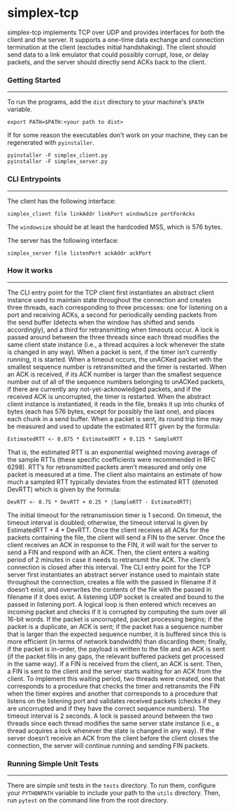 # simplex-tcp

simplex-tcp implements TCP over UDP and provides interfaces for both the client and the server. It supports a one-time data exchange   and connection termination at the client (excludes initial handshaking). The client should send data to a link emulator that could possibly corrupt, lose, or delay packets, and the server should directly send ACKs back to the client. 


### Getting Started
---
To run the programs, add the `dist` directory to your machine's `$PATH` variable. 
```
export PATH=$PATH:<your path to dist>
```
If for some reason the executables don't work on your machine, they can be regenerated with `pyinstaller`.
```
pyinstaller -F simplex_client.py
pyinstaller -F simplex_server.py
```

### CLI Entrypoints
---
The client has the following interface:

```
simplex_client file linkAddr linkPort windowSize portForAcks
```
The `windowsize` should be at least the hardcoded MSS, which is 576 bytes. 

The server has the following interface:
```
simplex_server file listenPort ackAddr ackPort
```

### How it works
---
The CLI entry point for the TCP client first instantiates an abstract client instance used to maintain state throughout the connection and creates three threads, each corresponding to three processes: one for listening on a port and receiving ACKs, a second for periodically sending packets from the send buffer (detects when the window has shifted and sends accordingly), and a third for retransmitting when timeouts occur. A lock is passed around between the three threads since each thread modifies the same client state instance (i.e., a thread acquires a lock whenever the state is changed in any way). When a packet is sent, if the timer isn’t currently running, it is started. When a timeout occurs, the unACKed packet with the smallest sequence number is retransmitted and the timer is restarted. When an ACK is received, if its ACK number is larger than the smallest sequence number out of all of the sequence numbers belonging to unACKed packets, if there are currently any not-yet-acknowledged packets, and if the received ACK is uncorrupted, the timer is restarted.
When the abstract client instance is instantiated, it reads in the file, breaks it up into chunks of bytes (each has 576 bytes, except for possibly the last one), and places each chunk in a send buffer. When a packet is sent, its round trip time may be measured and used to update the estimated RTT given by the formula: 

`EstimatedRTT <- 0.875 * EstimatedRTT + 0.125 * SampleRTT`

That is, the estimated RTT is an exponential weighted moving average of the sample RTTs (these specific coefficients were recommended in RFC 6298). RTT’s for retransmitted packets aren’t measured and only one packet is measured at a time. The client also maintains an estimate of how much a sampled RTT typically deviates from the estimated RTT (denoted DevRTT) which is given by the formula:

`DevRTT <- 0.75 * DevRTT + 0.25 * |SampleRTT - EstimatedRTT|`

The initial timeout for the retransmission timer is 1 second. On timeout, the timeout interval is doubled; otherwise, the timeout interval is given by EstimatedRTT + 4 * DevRTT. 
Once the client receives all ACKs for the packets containing the file, the client will send a FIN to the server. Once the client receives an ACK in response to the FIN, it will wait for the server to send a FIN and respond with an ACK. Then, the client enters a waiting period of 2 minutes in case it needs to retransmit the ACK. The client’s connection is closed after this interval.
The CLI entry point for the TCP server first instantiates an abstract server instance used to maintain state throughout the connection, creates a file with the passed in filename if it doesn’t exist, and overwrites the contents of the file with the passed in filename if it does exist. A listening UDP socket is created and bound to the passed in listening port. A logical loop is then entered which receives an incoming packet and checks if it is corrupted by computing the sum over all 16-bit words. If the packet is uncorrupted, packet processing begins; if the packet is a duplicate, an ACK is sent; if the packet has a sequence number that is larger than the expected sequence number, it is buffered since this is more efficient (in terms of network bandwidth) than discarding them; finally, if the packet is in-order, the payload is written to the file and an ACK is sent (if the packet fills in any gaps, the relevant buffered packets get processed in the same way). If a FIN is received from the client, an ACK is sent. Then, a FIN is sent to the client and the server starts waiting for an ACK from the client. To implement this waiting period, two threads were created, one that corresponds to a procedure that checks the timer and retransmits the FIN when the timer expires and another that corresponds to a procedure that listens on the listening port and validates received packets (checks if they are uncorrupted and if they have the correct sequence numbers). The timeout interval is 2 seconds. A lock is passed around between the two threads since each thread modifies the same server state instance (i.e., a thread acquires a lock whenever the state is changed in any way). If the server doesn’t receive an ACK from the client before the client closes the connection, the server will continue running and sending FIN packets.

### Running Simple Unit Tests
---
There are simple unit tests in the `tests` directory. To run them, configure your `PYTHONPATH` variable to include your path to the `utils` directory. Then, run `pytest` on the command line from the root directory.